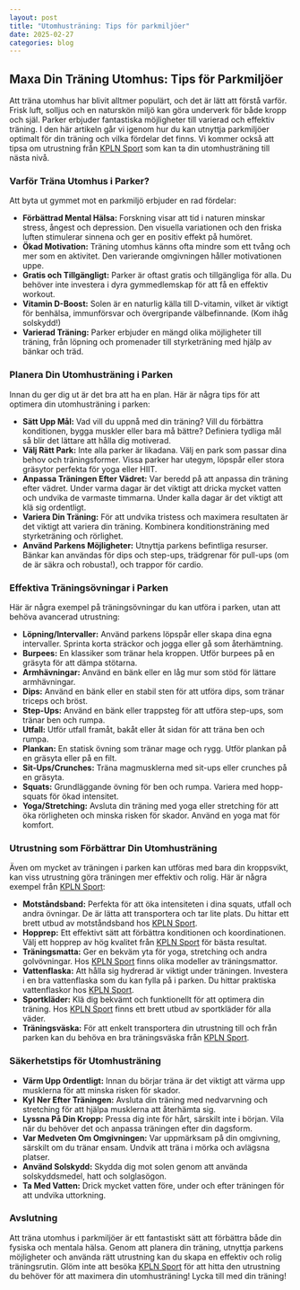 ```yaml
---
layout: post
title: "Utomhusträning: Tips för parkmiljöer"
date: 2025-02-27
categories: blog
---
```


## Maxa Din Träning Utomhus: Tips för Parkmiljöer

Att träna utomhus har blivit alltmer populärt, och det är lätt att förstå varför. Frisk luft, solljus och en naturskön miljö kan göra underverk för både kropp och själ. Parker erbjuder fantastiska möjligheter till varierad och effektiv träning. I den här artikeln går vi igenom hur du kan utnyttja parkmiljöer optimalt för din träning och vilka fördelar det finns. Vi kommer också att tipsa om utrustning från [KPLN Sport](https://www.kpln.se/category/sport) som kan ta din utomhusträning till nästa nivå.

### Varför Träna Utomhus i Parker?

Att byta ut gymmet mot en parkmiljö erbjuder en rad fördelar:

*   **Förbättrad Mental Hälsa:** Forskning visar att tid i naturen minskar stress, ångest och depression. Den visuella variationen och den friska luften stimulerar sinnena och ger en positiv effekt på humöret.
*   **Ökad Motivation:** Träning utomhus känns ofta mindre som ett tvång och mer som en aktivitet. Den varierande omgivningen håller motivationen uppe.
*   **Gratis och Tillgängligt:** Parker är oftast gratis och tillgängliga för alla. Du behöver inte investera i dyra gymmedlemskap för att få en effektiv workout.
*   **Vitamin D-Boost:** Solen är en naturlig källa till D-vitamin, vilket är viktigt för benhälsa, immunförsvar och övergripande välbefinnande. (Kom ihåg solskydd!)
*   **Varierad Träning:** Parker erbjuder en mängd olika möjligheter till träning, från löpning och promenader till styrketräning med hjälp av bänkar och träd.

### Planera Din Utomhusträning i Parken

Innan du ger dig ut är det bra att ha en plan. Här är några tips för att optimera din utomhusträning i parken:

*   **Sätt Upp Mål:** Vad vill du uppnå med din träning? Vill du förbättra konditionen, bygga muskler eller bara må bättre? Definiera tydliga mål så blir det lättare att hålla dig motiverad.
*   **Välj Rätt Park:** Inte alla parker är likadana. Välj en park som passar dina behov och träningsformer. Vissa parker har utegym, löpspår eller stora gräsytor perfekta för yoga eller HIIT.
*   **Anpassa Träningen Efter Vädret:** Var beredd på att anpassa din träning efter vädret. Under varma dagar är det viktigt att dricka mycket vatten och undvika de varmaste timmarna. Under kalla dagar är det viktigt att klä sig ordentligt.
*   **Variera Din Träning:** För att undvika tristess och maximera resultaten är det viktigt att variera din träning. Kombinera konditionsträning med styrketräning och rörlighet.
*   **Använd Parkens Möjligheter:** Utnyttja parkens befintliga resurser. Bänkar kan användas för dips och step-ups, trädgrenar för pull-ups (om de är säkra och robusta!), och trappor för cardio.

### Effektiva Träningsövningar i Parken

Här är några exempel på träningsövningar du kan utföra i parken, utan att behöva avancerad utrustning:

*   **Löpning/Intervaller:** Använd parkens löpspår eller skapa dina egna intervaller. Sprinta korta sträckor och jogga eller gå som återhämtning.
*   **Burpees:** En klassiker som tränar hela kroppen. Utför burpees på en gräsyta för att dämpa stötarna.
*   **Armhävningar:** Använd en bänk eller en låg mur som stöd för lättare armhävningar.
*   **Dips:** Använd en bänk eller en stabil sten för att utföra dips, som tränar triceps och bröst.
*   **Step-Ups:** Använd en bänk eller trappsteg för att utföra step-ups, som tränar ben och rumpa.
*   **Utfall:** Utför utfall framåt, bakåt eller åt sidan för att träna ben och rumpa.
*   **Plankan:** En statisk övning som tränar mage och rygg. Utför plankan på en gräsyta eller på en filt.
*   **Sit-Ups/Crunches:** Träna magmusklerna med sit-ups eller crunches på en gräsyta.
*   **Squats:** Grundläggande övning för ben och rumpa. Variera med hopp-squats för ökad intensitet.
*   **Yoga/Stretching:** Avsluta din träning med yoga eller stretching för att öka rörligheten och minska risken för skador. Använd en yoga mat för komfort.

### Utrustning som Förbättrar Din Utomhusträning

Även om mycket av träningen i parken kan utföras med bara din kroppsvikt, kan viss utrustning göra träningen mer effektiv och rolig. Här är några exempel från [KPLN Sport](https://www.kpln.se/category/sport):

*   **Motståndsband:** Perfekta för att öka intensiteten i dina squats, utfall och andra övningar. De är lätta att transportera och tar lite plats. Du hittar ett brett utbud av motståndsband hos [KPLN Sport](https://www.kpln.se/category/sport).
*   **Hopprep:** Ett effektivt sätt att förbättra konditionen och koordinationen. Välj ett hopprep av hög kvalitet från [KPLN Sport](https://www.kpln.se/category/sport) för bästa resultat.
*   **Träningsmatta:** Ger en bekväm yta för yoga, stretching och andra golvövningar. Hos [KPLN Sport](https://www.kpln.se/category/sport) finns olika modeller av träningsmattor.
*   **Vattenflaska:** Att hålla sig hydrerad är viktigt under träningen. Investera i en bra vattenflaska som du kan fylla på i parken. Du hittar praktiska vattenflaskor hos [KPLN Sport](https://www.kpln.se/category/sport).
*   **Sportkläder:** Klä dig bekvämt och funktionellt för att optimera din träning. Hos [KPLN Sport](https://www.kpln.se/category/sport) finns ett brett utbud av sportkläder för alla väder.
*   **Träningsväska:** För att enkelt transportera din utrustning till och från parken kan du behöva en bra träningsväska från [KPLN Sport](https://www.kpln.se/category/sport).

### Säkerhetstips för Utomhusträning

*   **Värm Upp Ordentligt:** Innan du börjar träna är det viktigt att värma upp musklerna för att minska risken för skador.
*   **Kyl Ner Efter Träningen:** Avsluta din träning med nedvarvning och stretching för att hjälpa musklerna att återhämta sig.
*   **Lyssna På Din Kropp:** Pressa dig inte för hårt, särskilt inte i början. Vila när du behöver det och anpassa träningen efter din dagsform.
*   **Var Medveten Om Omgivningen:** Var uppmärksam på din omgivning, särskilt om du tränar ensam. Undvik att träna i mörka och avlägsna platser.
*   **Använd Solskydd:** Skydda dig mot solen genom att använda solskyddsmedel, hatt och solglasögon.
*   **Ta Med Vatten:** Drick mycket vatten före, under och efter träningen för att undvika uttorkning.

### Avslutning

Att träna utomhus i parkmiljöer är ett fantastiskt sätt att förbättra både din fysiska och mentala hälsa. Genom att planera din träning, utnyttja parkens möjligheter och använda rätt utrustning kan du skapa en effektiv och rolig träningsrutin. Glöm inte att besöka [KPLN Sport](https://www.kpln.se/category/sport) för att hitta den utrustning du behöver för att maximera din utomhusträning! Lycka till med din träning!
